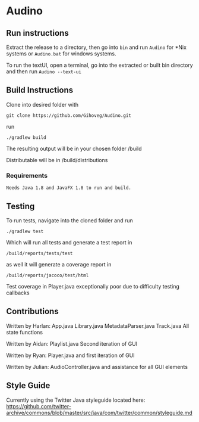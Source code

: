 # Audino

## Run instructions

Extract the release to a directory, then go into ```bin``` and run ```Audino``` for *Nix systems or ```Audino.bat``` for windows systems.

To run the textUI, open a terminal, go into the extracted or built bin directory and then run ```Audino --text-ui```

## Build Instructions

Clone into desired folder with

```git clone https://github.com/Gihoveg/Audino.git```

run

```./gradlew build``` 

The resulting output will be in your chosen folder /build

Distributable will be in /build/distributions

### Requirements
    Needs Java 1.8 and JavaFX 1.8 to run and build.
    
## Testing

To run tests, navigate into the cloned folder and run

```./gradlew test```

Which will run all tests and generate a test report in

```/build/reports/tests/test```

as well it will generate a coverage report in

```/build/reports/jacoco/test/html```

Test coverage in Player.java exceptionally poor due to difficulty testing callbacks

## Contributions
Written by Harlan:
App.java
Library.java
MetadataParser.java
Track.java
All state functions

Written by Aidan:
Playlist.java
Second iteration of GUI


Written by Ryan:
Player.java and first iteration of GUI

Written by Julian:
AudioController.java and assistance for all GUI elements

## Style Guide
Currently using the Twitter Java styleguide located here:
https://github.com/twitter-archive/commons/blob/master/src/java/com/twitter/common/styleguide.md
